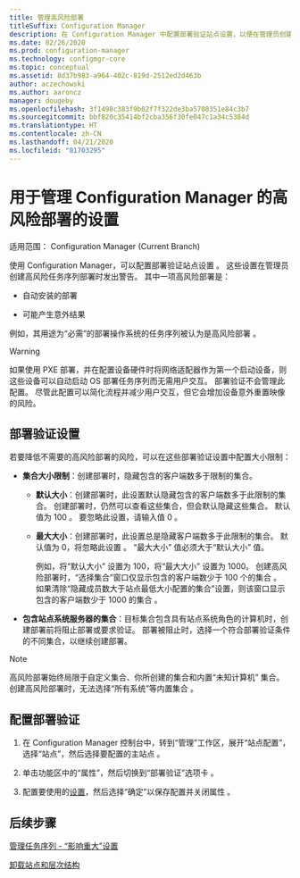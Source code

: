 ```yaml
---
title: 管理高风险部署
titleSuffix: Configuration Manager
description: 在 Configuration Manager 中配置部署验证站点设置，以便在管理员创建高风险部署时发出警告。
ms.date: 02/26/2020
ms.prod: configuration-manager
ms.technology: configmgr-core
ms.topic: conceptual
ms.assetid: 8d37b983-a964-402c-819d-2512ed2d463b
author: aczechowski
ms.author: aaroncz
manager: dougeby
ms.openlocfilehash: 3f1498c383f9b02f7f322de3ba5708351e84c3b7
ms.sourcegitcommit: bbf820c35414bf2cba356f30fe047c1a34c5384d
ms.translationtype: HT
ms.contentlocale: zh-CN
ms.lasthandoff: 04/21/2020
ms.locfileid: "81703295"
---
```

# <a name="settings-to-manage-high-risk-deployments-for-configuration-manager"></a>用于管理 Configuration Manager 的高风险部署的设置

适用范围：  Configuration Manager (Current Branch)

使用 Configuration Manager，可以配置部署验证站点设置  。 这些设置在管理员创建高风险任务序列部署时发出警告。 其中一项高风险部署是：  

- 自动安装的部署  

- 可能产生意外结果  

例如，其用途为“必需”的部署操作系统的任务序列被认为是高风险部署  。  

> [!WARNING]
> 如果使用 PXE 部署，并在配置设备硬件时将网络适配器作为第一个启动设备，则这些设备可以自动启动 OS 部署任务序列而无需用户交互。 部署验证不会管理此配置。 尽管此配置可以简化流程并减少用户交互，但它会增加设备意外重置映像的风险。

## <a name="deployment-verification-settings"></a><a name="bkmk_settings"></a>部署验证设置

若要降低不需要的高风险部署的风险，可以在这些部署验证设置中配置大小限制：  

- **集合大小限制**：创建部署时，隐藏包含的客户端数多于限制的集合。  

  - **默认大小**：创建部署时，此设置默认隐藏包含的客户端数多于此限制的集合。 创建部署时，仍然可以查看这些集合，但会默认隐藏这些集合。 默认值为 100  。 要忽略此设置，请输入值 0  。  

  - **最大大小**：创建部署时，此设置总是隐藏客户端数多于此限制的集合。 默认值为 0，将忽略此设置  。 “最大大小”  值必须大于“默认大小”  值。  

    例如，将“默认大小”  设置为 100，将“最大大小”  设置为 1000。 创建高风险部署时，“选择集合”窗口仅显示包含的客户端数少于 100 个的集合  。 如果清除“隐藏成员数大于站点最低大小配置的集合”设置，则该窗口显示包含的客户端数少于 1000 的集合  。  

- **包含站点系统服务器的集合**：目标集合包含具有站点系统角色的计算机时，创建部署前将阻止部署或要求验证。 部署被阻止时，选择一个符合部署验证条件的不同集合，以继续创建部署。  

> [!NOTE]
> 高风险部署始终局限于自定义集合、你所创建的集合和内置“未知计算机”  集合。 创建高风险部署时，无法选择“所有系统”等内置集合  。  

## <a name="configure-deployment-verification"></a>配置部署验证

1. 在 Configuration Manager 控制台中，转到“管理”工作区，展开“站点配置”，选择“站点”，然后选择要配置的主站点    。

2. 单击功能区中的“属性”，然后切换到“部署验证”选项卡   。

3. 配置要使用的[设置](#bkmk_settings)，然后选择“确定”以保存配置并关闭属性  。

## <a name="next-steps"></a>后续步骤

[管理任务序列 - “影响重大”设置](../../../osd/deploy-use/manage-task-sequences-to-automate-tasks.md#high-impact-settings)

[卸载站点和层次结构](../deploy/configure/configure-sites-and-hierarchies.md)
